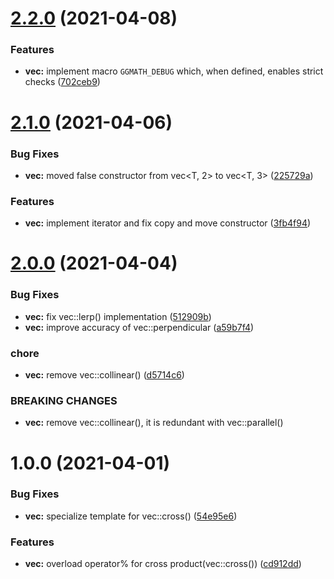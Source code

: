 # [2.2.0](https://github.com/JonasMuehlmann/ggmath/compare/v2.1.0...v2.2.0) (2021-04-08)


### Features

* **vec:** implement macro `GGMATH_DEBUG` which, when defined, enables strict checks ([702ceb9](https://github.com/JonasMuehlmann/ggmath/commit/702ceb9bcb223b59e5b09ce0ba1aeba040ee7c58))

# [2.1.0](https://github.com/JonasMuehlmann/ggmath/compare/v2.0.0...v2.1.0) (2021-04-06)


### Bug Fixes

* **vec:** moved false constructor from vec<T, 2> to vec<T, 3> ([225729a](https://github.com/JonasMuehlmann/ggmath/commit/225729acff2d4899a498eaa9b337553937a76530))


### Features

* **vec:** implement iterator and fix copy and move constructor ([3fb4f94](https://github.com/JonasMuehlmann/ggmath/commit/3fb4f94752ccc3f216e70a00a2762391882be281))

# [2.0.0](https://github.com/JonasMuehlmann/ggmath/compare/v1.2.0...v2.0.0) (2021-04-04)


### Bug Fixes

* **vec:** fix vec::lerp() implementation ([512909b](https://github.com/JonasMuehlmann/ggmath/commit/512909b1e0b05bef7d9e595fa05946d20da1d2ec))
* **vec:** improve accuracy of vec::perpendicular ([a59b7f4](https://github.com/JonasMuehlmann/ggmath/commit/a59b7f43284efd9075511581bde7c7612125e5fb))


### chore

* **vec:** remove vec::collinear() ([d5714c6](https://github.com/JonasMuehlmann/ggmath/commit/d5714c6ea36a1a10b781ac585615f16d25c77a8e))


### BREAKING CHANGES

* **vec:** remove vec::collinear(), it is redundant with vec::parallel()

# 1.0.0 (2021-04-01)


### Bug Fixes

* **vec:** specialize template for vec::cross() ([54e95e6](https://github.com/JonasMuehlmann/ggmath/commit/54e95e6ae8a5e794395f408ab4c23fb5259c3cdc))


### Features

* **vec:** overload operator% for cross product(vec::cross()) ([cd912dd](https://github.com/JonasMuehlmann/ggmath/commit/cd912dd0ca67ed78a768bf6544e41178aecea479))
